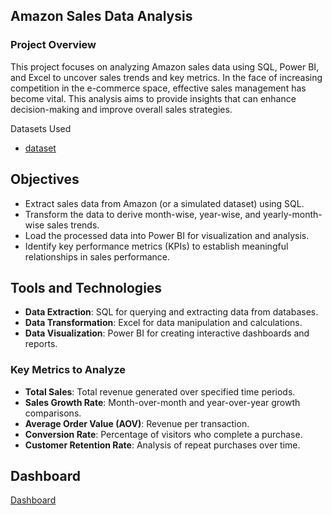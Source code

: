 ## Amazon Sales Data Analysis

### Project Overview
This project focuses on analyzing Amazon sales data using SQL, Power BI, and Excel to uncover sales trends and key metrics. In the face of increasing competition in the e-commerce space, effective sales management has become vital. This analysis aims to provide insights that can enhance decision-making and improve overall sales strategies.



Datasets Used
- <a href="https://github.com/Abhinavps9364/Amazon_data_analysis/blob/main/Amazon%20Sales%20data123.csv">dataset<a/>
## Objectives

- Extract sales data from Amazon (or a simulated dataset) using SQL.
- Transform the data to derive month-wise, year-wise, and yearly-month-wise sales trends.
- Load the processed data into Power BI for visualization and analysis.
- Identify key performance metrics (KPIs) to establish meaningful relationships in sales performance.

## Tools and Technologies

- **Data Extraction**: SQL for querying and extracting data from databases.
- **Data Transformation**: Excel for data manipulation and calculations.
- **Data Visualization**: Power BI for creating interactive dashboards and reports.

### Key Metrics to Analyze

- **Total Sales**: Total revenue generated over specified time periods.
- **Sales Growth Rate**: Month-over-month and year-over-year growth comparisons.
- **Average Order Value (AOV)**: Revenue per transaction.
- **Conversion Rate**: Percentage of visitors who complete a purchase.
- **Customer Retention Rate**: Analysis of repeat purchases over time.

## Dashboard
[Dashboard](https://github.com/Abhinavps9364/Amazon_data_analysis/blob/main/Screenshot%202024-09-26%20173623.png)
